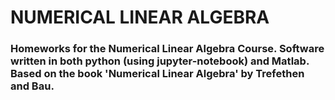 # NUMERICAL LINEAR ALGEBRA

### Homeworks for the Numerical Linear Algebra Course. Software written in both python (using jupyter-notebook) and Matlab. Based on the book 'Numerical Linear Algebra' by Trefethen and Bau.
